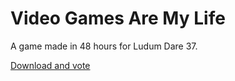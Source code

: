 # Video Games Are My Life

A game made in 48 hours for Ludum Dare 37.

[Download and vote](http://ludumdare.com/compo/ludum-dare-37/?action=preview&uid=10862)
